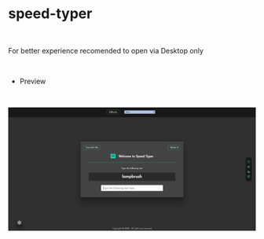 # speed-typer


<br>

For better experience recomended to open via Desktop only


<br>

- Preview 

<br>


![App Screenshot](https://github.com/subham-04/speed-typer/blob/main/speed%20typer.png)
